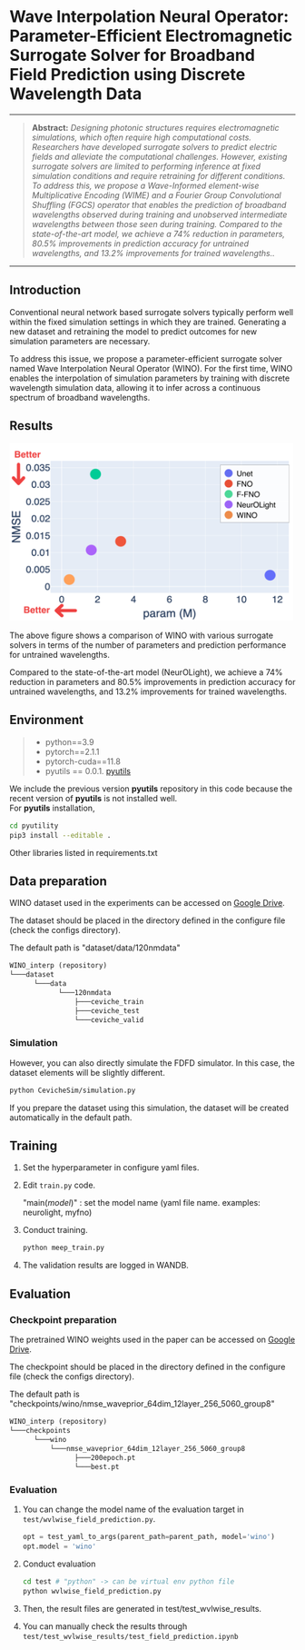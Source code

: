 
<h1> Wave Interpolation Neural Operator: Parameter-Efficient Electromagnetic Surrogate Solver for Broadband Field Prediction using Discrete Wavelength Data </h1>

<hr />

> **Abstract:** *Designing photonic structures requires electromagnetic simulations, which often require high computational costs. Researchers have developed surrogate solvers to predict electric fields and alleviate the computational challenges. However, existing surrogate solvers are limited to performing inference at fixed simulation conditions and require retraining for different conditions. To address this, we propose a Wave-Informed element-wise Multiplicative Encoding (WIME) and a Fourier Group Convolutional Shuffling (FGCS) operator that enables the prediction of broadband wavelengths observed during training and unobserved intermediate wavelengths between those seen during training. Compared to the state-of-the-art model, we achieve a 74% reduction in parameters, 80.5% improvements in prediction accuracy for untrained wavelengths, and 13.2% improvements for trained wavelengths..* 
<hr />
</div>

## Introduction

Conventional neural network based surrogate solvers typically perform well within the fixed simulation settings in which they are trained.
Generating a new dataset and retraining the model to predict outcomes for new simulation parameters
are necessary.

To address this issue, we propose a parameter-efficient surrogate solver named Wave Interpolation Neural Operator (WINO). For the first time, WINO enables the interpolation of simulation parameters by training with discrete wavelength simulation data, allowing it to infer across a continuous spectrum of broadband wavelengths.

## Results
<img src="figures/SupFig.png" width="500"/>

The above figure shows a comparison of WINO with various surrogate solvers in terms of the number of parameters and prediction performance for untrained wavelengths.

Compared to the state-of-the-art model (NeurOLight), we achieve a $74\%$ reduction in parameters and $80.5\%$ improvements in prediction accuracy for untrained wavelengths, and $13.2\%$ improvements for trained wavelengths.

## Environment

>- python==3.9
>- pytorch==2.1.1
>- pytorch-cuda==11.8
>- pyutils == 0.0.1. [pyutils](https://github.com/JeremieMelo/pyutility)

We include the previous version **pyutils** repository in this code because the recent version of **pyutils** is not installed well.  
For **pyutils** installation,
```bash
cd pyutility
pip3 install --editable .
```




Other libraries listed in requirements.txt


## Data preparation
WINO dataset used in the experiments can be accessed on [Google Drive](https://drive.google.com/file/d/1Zx8Uu6mPba6uMvwkG0farp-AJ1j93gtt/view?usp=share_link).

The dataset should be placed in the directory defined in the configure file (check the configs directory).

The default path is "dataset/data/120nmdata"

```
WINO_interp (repository)
└───dataset
      └───data
            └───120nmdata
                ├───ceviche_train
                ├───ceviche_test
                └───ceviche_valid
```


### Simulation
However, you can also directly simulate the FDFD simulator. In this case, the dataset elements will be slightly different.

```bash
python CevicheSim/simulation.py
```
If you prepare the dataset using this simulation, the dataset will be created automatically in the default path.


## Training
1. Set the hyperparameter in configure yaml files.
2. Edit `train.py` code.

    "main(_model_)" : set the model name (yaml file name. examples: neurolight, myfno)
3. Conduct training.
    ```bash
    python meep_train.py
    ```
4. The validation results are logged in WANDB.





## Evaluation

### Checkpoint preparation

The pretrained WINO weights used in the paper can be accessed on [Google Drive](https://drive.google.com/file/d/1q6EYvwEC1bPmFMDf_JSXWOXer3eP41Bv/view?usp=drive_link).

The checkpoint should be placed in the directory defined in the configure file (check the configs directory).

The default path is "checkpoints/wino/nmse_waveprior_64dim_12layer_256_5060_group8"


```
WINO_interp (repository)
└───checkpoints
      └───wino
          └───nmse_waveprior_64dim_12layer_256_5060_group8
                ├───200epoch.pt
                └───best.pt
```
### Evaluation
1. You can change the model name of the evaluation target in `test/wvlwise_field_prediction.py`.

    ```python
    opt = test_yaml_to_args(parent_path=parent_path, model='wino')
    opt.model = 'wino'
    ```
2. Conduct evaluation
    ```bash
    cd test # "python" -> can be virtual env python file
    python wvlwise_field_prediction.py
    ```
3. Then, the result files are generated in test/test_wvlwise_results.
4. You can manually check the results through `test/test_wvlwise_results/test_field_prediction.ipynb`
